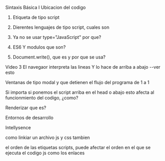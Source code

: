 Sintaxis Básica I Ubicacion del codigo


1. Etiqueta de tipo script 


2. Dierentes lenguajes de tipo script, cuales son


3. Ya no se usar type="JavaScript" por que?


4. ES6 Y modulos que son?


5. Document.write(), que es y por que se usa?




Video 3 
El navegaor interpreta las lineas Y lo hace de arriba a abajo --ver esto 


Ventanas de tipo modal y que detienen el flujo del programa de 1 a 1 


Si importa si ponemos el script arriba en el head o abajo 
esto afecta al funcionmiento del codigo, ¿como?


Renderizar que es?


Entornos de desarrollo 


Intellysence 

como linkiar un archivo js y css tambien 


el orden de las etiquetas scripts, puede afectar el orden en el que se ejecuta el codigo js 
como los enlaces <script src=""><script> por ejemplo